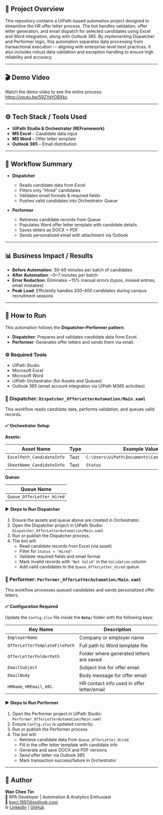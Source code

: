 ## 📖 Project Overview

This repository contains a UiPath-based automation project designed to streamline the HR offer letter process. The bot handles validation, offer letter generation, and email dispatch for selected candidates using Excel and Word integration, along with Outlook 365. By implementing Dispatcher and Performer logic, this automation separates data processing from transactional execution — aligning with enterprise-level best practices. It also includes robust data validation and exception handling to ensure high reliability and accuracy.

---

## 🎬 Demo Video

Watch the demo video to see the entire process: https://youtu.be/59ZYeYOBXks

---

## ⚙️ Tech Stack / Tools Used  
- **UiPath Studio & Orchestrator (REFramework)**  
- **MS Excel** – Candidate data input  
- **MS Word** – Offer letter template  
- **Outlook 365** – Email distribution  

---

## 🔄 Workflow Summary  
- **Dispatcher**  
  - Reads candidate data from Excel  
  - Filters only “Hired” candidates  
  - Validates email formats & required fields  
  - Pushes valid candidates into Orchestrator Queue  

- **Performer**  
  - Retrieves candidate records from Queue  
  - Populates Word offer letter template with candidate details  
  - Saves letters as DOCX + PDF  
  - Sends personalized email with attachment via Outlook  

---

## 📊 Business Impact / Results  
- **Before Automation**: 30–45 minutes per batch of candidates  
- **After Automation**: ~5–7 minutes per batch  
- **Error Reduction**: Eliminates ~15% manual errors (typos, missed entries, email mistakes)  
- **Peak Load**: Efficiently handles 200–400 candidates during campus recruitment seasons  

---

## 🚀 How to Run  

This automation follows the **Dispatcher–Performer pattern**:  
- **Dispatcher**: Prepares and validates candidate data from Excel.  
- **Performer**: Generates offer letters and sends them via email.  

### ⚙️ Required Tools  
- UiPath Studio
- Microsoft Excel
- Microsoft Word  
- UiPath Orchestrator (for Assets and Queues)  
- Outlook 365 (email account integration via UiPath M365 activities)  

### 🔹 Dispatcher: `Dispatcher_OfferLetterAutomation/Main.xaml`  

This workflow reads candidate data, performs validation, and queues valid records.  

#### ✅ Orchestrator Setup  

**Assets:**  

| Asset Name                 | Type | Example Value                                  |  
|-----------------------------|------|-----------------------------------------------|  
| `ExcelPath_CandidateInfo`   | Text | `C:\Users\UiPath\Documents\CandidateInfo.xlsx` |  
| `SheetName_CandidateInfo`   | Text | `Status`                                      |  

**Queue:**  

| Queue Name                  |  
|-----------------------------|  
| `Queue_OfferLetter_Hired`   |  

#### ▶ Steps to Run Dispatcher  
1. Ensure the assets and queue above are created in Orchestrator.  
2. Open the Dispatcher project in UiPath Studio:  
   `Dispatcher_OfferLetterAutomation/Main.xaml`  
3. Run or publish the Dispatcher process.  
4. The bot will:  
   - Read candidate records from Excel (via asset)  
   - Filter for `Status = "Hired"`  
   - Validate required fields and email format  
   - Mark invalid records with `"Not Valid"` in the `Validation` column  
   - Add valid candidates to the `Queue_OfferLetter_Hired` queue  

### 🔸 Performer: `Performer_OfferLetterAutomation/Main.xaml`  

This workflow processes queued candidates and sends personalized offer letters.  

#### ✅ Configuration Required  

Update the `Config.xlsx` file inside the **`Data/`** folder with the following keys:  

| Key Name                     | Description                               |  
|-------------------------------|-------------------------------------------|  
| `EmployerName`                | Company or employer name                  |  
| `OfferLetterTemplateFilePath` | Full path to Word template file           |  
| `OfferLetterFolderPath`       | Folder where generated letters are saved  |  
| `EmailSubject`                | Subject line for offer email              |  
| `EmailBody`                   | Body message for offer email              |  
| `HRName`, `HREmail`, etc.     | HR contact info used in offer letter/email |  

#### ▶ Steps to Run Performer  
1. Open the Performer project in UiPath Studio:  
   `Performer_OfferLetterAutomation/Main.xaml`  
2. Ensure `Config.xlsx` is updated correctly.  
3. Run or publish the Performer process.  
4. The bot will:  
   - Retrieve candidate data from `Queue_OfferLetter_Hired`  
   - Fill in the offer letter template with candidate info  
   - Generate and save DOCX and PDF versions  
   - Send offer letter via Outlook 365  
   - Mark transaction success/failure in Orchestrator  

---

## 👤 Author  
**Wan Chee Tin**  
💼 RPA Developer | Automation & Analytics Enthusiast  
📧 [kwct.1997@outlook.com](mailto:kwct.1997@outlook.com)  
🌐 [LinkedIn](https://linkedin.com/) | [GitHub](https://github.com/)  

